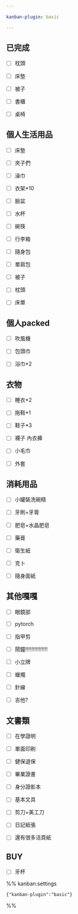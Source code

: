 ```yaml
---

kanban-plugin: basic

---
```


## 已完成

- [ ] 枕頭
- [ ] 床墊
- [ ] 被子
- [ ] 書櫃
- [ ] 桌椅


## 個人生活用品

- [ ] 床墊
- [ ] 夾子們
- [ ] 澡巾
- [ ] 衣架*10
- [ ] 臉盆
- [ ] 水杯
- [ ] 碗筷
- [ ] 行李箱
- [ ] 隨身包
- [ ] 單肩包
- [ ] 被子
- [ ] 枕頭
- [ ] 床單


## 個人packed

- [ ] 吹風機
- [ ] 包頭巾
- [ ] 浴巾*2


## 衣物

- [ ] 睡衣*2
- [ ] 拖鞋*1
- [ ] 鞋子*3
- [ ] 襪子 內衣褲
- [ ] 小毛巾
- [ ] 外套


## 消耗用品

- [ ] 小罐裝洗碗精
- [ ] 牙刷+牙膏
- [ ] 肥皂+水晶肥皂
- [ ] 藥膏
- [ ] 衛生紙
- [ ] 克卜
- [ ] 隨身面紙


## 其他嘎嘎

- [ ] 眼鏡部
- [ ] pytorch
- [ ] 指甲剪
- [ ] 鬧鐘!!!!!!!!!!!!!!!
- [ ] 小立牌
- [ ] 蠟燭
- [ ] 針線
- [ ] 吉他?


## 文書類

- [ ] 在學證明
- [ ] 單面印刷
- [ ] 健保退保
- [ ] 畢業證書
- [ ] 身分證影本
- [ ] 基本文具
- [ ] 剪刀+美工刀
- [ ] 日記紙張
- [ ] 還有很多活頁紙


## BUY

- [ ] 牙杯




%% kanban:settings
```
{"kanban-plugin":"basic"}
```
%%